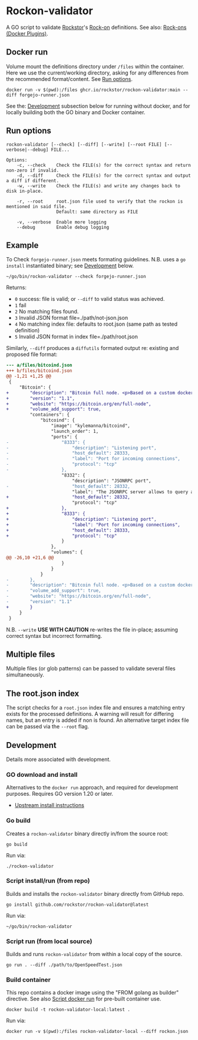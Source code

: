 # Rockon-validator

A GO script to validate [Rockstor](https://rockstor.com/)'s [Rock-on](https://github.com/rockstor/rockon-registry) definitions.
See also: [Rock-ons (Docker Plugins)](https://rockstor.com/docs/interface/overview.html).

## Docker run

Volume mount the definitions directory under `/files` within the container.
Here we use the current/working directory, asking for any differences from the recommended format/content. 
See [Run options](#run-options).

```shell
docker run -v $(pwd):/files ghcr.io/rockstor/rockon-validator:main --diff forgejo-runner.json
```

See the: [Development](#development) subsection below for running without docker,
and for locally building both the GO binary and Docker container.   

## Run options

```
rockon-validator [--check] [--diff] [--write] [--root FILE] [--verbose|--debug] FILE...

Options:
    -c, --check    Check the FILE(s) for the correct syntax and return non-zero if invalid.
    -d, --diff     Check the FILE(s) for the correct syntax and output a diff if different.
    -w, --write    Check the FILE(s) and write any changes back to disk in-place.

    -r, --root     root.json file used to verify that the rockon is mentioned in said file.
                   Default: same directory as FILE

    -v, --verbose  Enable more logging
    --debug        Enable debug logging
```

## Example

To Check `forgejo-runner.json` meets formating guidelines.
N.B. uses a `go install` instantiated binary; see [Development](#development) below.

```shell
~/go/bin/rockon-validator --check forgejo-runner.json
```

Returns:
- `0` success: file is valid; or `--diff` to valid status was achieved.   
- `1` fail
- `2` No matching files found.
- `3` Invalid JSON format file=./path/not-json.json
- `4` No matching index file: defaults to root.json (same path as tested definition)
- `5` Invalid JSON format in index file=./path/root.json

Similarly, `--diff` produces a `diffutils` formated output re: existing and proposed file format:

```diff
--- a/files/bitcoind.json
+++ b/files/bitcoind.json
@@ -1,21 +1,25 @@
 {
     "Bitcoin": {
+        "description": "Bitcoin full node. <p>Based on a custom docker image: <a href='https://hub.docker.com/r/kylemanna/bitcoind' target='_blank'>https://hub.docker.com/r/kylemanna/bitcoind</a>, available for amd64 architecture only.</p>",
+        "version": "1.1",
+        "website": "https://bitcoin.org/en/full-node",
+        "volume_add_support": true,
         "containers": {
             "bitcoind": {
                 "image": "kylemanna/bitcoind",
                 "launch_order": 1,
                 "ports": {
-                    "8333": {
-                        "description": "Listening port",
-                        "host_default": 28333,
-                        "label": "Port for incoming connections",
-                        "protocol": "tcp"
-                    },
                     "8332": {
                         "description": "JSONRPC port",
-                        "host_default": 28332,
                         "label": "The JSONRPC server allows to query and control the server remotely",
+                        "host_default": 28332,
                         "protocol": "tcp"
+                    },
+                    "8333": {
+                        "description": "Listening port",
+                        "label": "Port for incoming connections",
+                        "host_default": 28333,
+                        "protocol": "tcp"
                     }
                 },
                 "volumes": {
@@ -26,10 +21,6 @@
                     }
                 }
             }
-        },
-        "description": "Bitcoin full node. <p>Based on a custom docker image: <a href='https://hub.docker.com/r/kylemanna/bitcoind' target='_blank'>https://hub.docker.com/r/kylemanna/bitcoind</a>, available for amd64 architecture only.</p>",
-        "volume_add_support": true,
-        "website": "https://bitcoin.org/en/full-node",
-        "version": "1.1"
+        }
     }
 }
```

N.B. `--write` **USE WITH CAUTION** re-writes the file in-place; assuming correct syntax but incorrect formatting.

## Multiple files

Multiple files (or glob patterns) can be passed to validate several files simultaneously.

## The root.json index

The script checks for a `root.json` index file and ensures a matching entry exists for the processed definitions.
A warning will result for differing names, but an entry is added if non is found.
An alternative target index file can be passed via the `--root` flag.

## Development

Details more associated with development.

### GO download and install

Alternatives to the `docker run` approach, and required for development purposes.
Requires GO version 1.20 or later.
- [Upstream install instructions](https://go.dev/doc/install)

### Go build

Creates a `rockon-validator` binary directly in/from the source root:

```shell
go build
```

Run via:

```shell
./rockon-validator
````

### Script install/run (from repo)

Builds and installs the `rockon-validator` binary directly from GitHub repo.

```shell
go install github.com/rockstor/rockon-validator@latest
```

Run via:

```shell
~/go/bin/rockon-validator
```

### Script run (from local source)

Builds and runs `rockon-validator` from within a local copy of the source.

```shell
go run . --diff ./path/to/OpenSpeedTest.json
```

### Build container

This repo contains a docker image using the "FROM golang as builder" directive.
See also [Script docker run](#docker-run) for pre-built container use.

```shell
docker build -t rockon-validator-local:latest .
```

Run via:

```shell
docker run -v $(pwd):/files rockon-validator-local --diff rockon.json
```
